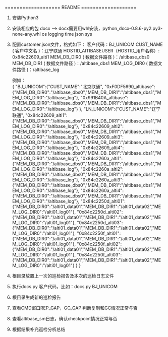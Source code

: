 =================== README =================== 
1. 安装Python3
2. 安装相应的包
        docx  --> docx需要用whl安装，python_docx-0.8.6-py2.py3-none-any.whl
        os
        logging
        time
        json
        sys

3. 配置customer.json文件，格式如下：
    客户代码：BJ_UNICOM
        CUST_NAME ( 客户中文名 )：辽宁联通
        HOSTID_AITIBASEUSER（HOSTID_用户名称）: 0x84c22609_alti1
            MEM_DB_DIR0 ( 数据文件路径 )：/altibase_dbs0
            MEM_DB_DIR1 ( 数据文件路径 )：/altibase_dbs1
            MEM_LOG_DIR0 ( 数据文件路径 )：/altibase_log
    
    例如：   
    {
    "BJ_UNICOM":{"CUST_NAME":"北京联通",
    "0xF0DF5690_altibase":{"MEM_DB_DIR0":"/altibase_dbs0","MEM_DB_DIR1":"/altibase_dbs1","MEM_LOG_DIR0":"/altibase_log"},
    "0x991B40A_altibase":{"MEM_DB_DIR0":"/altibase_dbs0","MEM_DB_DIR1":"/altibase_dbs1","MEM_LOG_DIR0":"/altibase_log"}
    },
    "LN_UNICOM":{"CUST_NAME":"辽宁联通",
    "0x84c22609_alti1":{"MEM_DB_DIR0":"/altibase_dbs0","MEM_DB_DIR1":"/altibase_dbs1","MEM_LOG_DIR0":"/altibase_log"},
    "0x84c22609_alti2":{"MEM_DB_DIR0":"/altibase_dbs0","MEM_DB_DIR1":"/altibase_dbs1","MEM_LOG_DIR0":"/altibase_log"},
    "0x84c22609_alti3":{"MEM_DB_DIR0":"/altibase_dbs0","MEM_DB_DIR1":"/altibase_dbs1","MEM_LOG_DIR0":"/altibase_log"},
    "0x84c22609_alti4":{"MEM_DB_DIR0":"/altibase_dbs0","MEM_DB_DIR1":"/altibase_dbs1","MEM_LOG_DIR0":"/altibase_log"},
    "0x84c2260a_alti1":{"MEM_DB_DIR0":"/altibase_dbs0","MEM_DB_DIR1":"/altibase_dbs1","MEM_LOG_DIR0":"/altibase_log"},
    "0x84c2260a_alti2":{"MEM_DB_DIR0":"/altibase_dbs0","MEM_DB_DIR1":"/altibase_dbs1","MEM_LOG_DIR0":"/altibase_log"},
    "0x84c2260a_alti3":{"MEM_DB_DIR0":"/altibase_dbs0","MEM_DB_DIR1":"/altibase_dbs1","MEM_LOG_DIR0":"/altibase_log"},
    "0x84c2260a_alti4":{"MEM_DB_DIR0":"/altibase_dbs0","MEM_DB_DIR1":"/altibase_dbs1","MEM_LOG_DIR0":"/altibase_log"},
    "0x84c2250d_alti01":{"MEM_DB_DIR0":"/alti01_data01","MEM_DB_DIR1":"/alti01_data02","MEM_LOG_DIR0":"/alti01_log01"},
    "0x84c2250d_alti02":{"MEM_DB_DIR0":"/alti01_data01","MEM_DB_DIR1":"/alti01_data02","MEM_LOG_DIR0":"/alti01_log01"},
    "0x84c2250d_alti03":{"MEM_DB_DIR0":"/alti01_data01","MEM_DB_DIR1":"/alti01_data02","MEM_LOG_DIR0":"/alti01_log01"},
    "0x84c2250f_alti01":{"MEM_DB_DIR0":"/alti01_data01","MEM_DB_DIR1":"/alti01_data02","MEM_LOG_DIR0":"/alti01_log01"},
    "0x84c2250f_alti02":{"MEM_DB_DIR0":"/alti01_data01","MEM_DB_DIR1":"/alti01_data02","MEM_LOG_DIR0":"/alti01_log01"},
    "0x84c2250f_alti03":{"MEM_DB_DIR0":"/alti01_data01","MEM_DB_DIR1":"/alti01_data02","MEM_LOG_DIR0":"/alti01_log01"}
    }
    }
    
4. 根目录放置上一次的巡检报告及本次的巡检日志文件

5. 执行docs.py 客户代码，比如：docs.py BJ_UNICOM

6. 根目录生成新的巡检报告

7. 查看CMD窗口REP_GAP，GC_GAP 判断复制和GC情况正常与否

8. 查看altibase_sm日志，确认checkpoint情况正常与否

9. 根据结果补充巡检分析总结 
   
